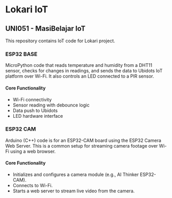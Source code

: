 # Lokari IoT
## UNI051 - MasiBelajar IoT 

This repository contains IoT code for Lokari project.

### ESP32 BASE
MicroPython code that reads temperature and humidity from a DHT11 sensor, checks for changes in readings, and sends the data to Ubidots IoT platform over Wi-Fi. It also controls an LED connected to a PIR sensor.
#### Core Functionality
- Wi-Fi connectivity
- Sensor reading with debounce logic
- Data push to Ubidots
- LED hardware interface

### ESP32 CAM
Arduino (C++) code is for an ESP32-CAM board using the ESP32 Camera Web Server. This is a common setup for streaming camera footage over Wi-Fi using a web browser.
#### Core Functionality
- Initializes and configures a camera module (e.g., AI Thinker ESP32-CAM).
- Connects to Wi-Fi.
- Starts a web server to stream live video from the camera.
